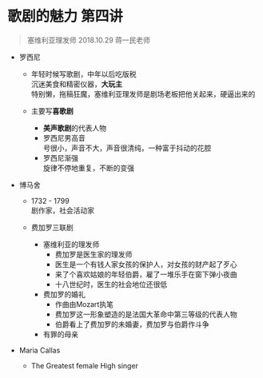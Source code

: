 # 歌剧的魅力 第四讲
> 塞维利亚理发师 2018.10.29 蒋一民老师

* 罗西尼  
	* 年轻时候写歌剧，中年以后吃版税  
		沉迷美食和精密仪器，**大玩主**  
		特别懒，拖稿狂魔，塞维利亚理发师是剧场老板把他关起来，硬逼出来的  

	* 主要写**喜歌剧**  
		* **美声歌剧**的代表人物  
		* 罗西尼男高音  
			号很小，声音不大，声音很清纯，一种富于抖动的花腔  
		* 罗西尼渐强  
			旋律不停地重复，不断的变强
* 博马舍
	* 1732 - 1799  
		剧作家，社会活动家  

	* 费加罗三联剧
		* 塞维利亚的理发师  
			* 费加罗是医生家的理发师  
			* 医生是一个有钱人家女孩的保护人，对女孩的财产起了歹心  
			* 来了个喜欢姑娘的年轻伯爵，雇了一堆乐手在窗下弹小夜曲  
			* 十八世纪时，医生的社会地位还很低  
		* 费加罗的婚礼  
			* 作曲由Mozart执笔
			* 费加罗这一形象塑造的是法国大革命中第三等级的代表人物
			* 伯爵看上了费加罗的未婚妻，费加罗与伯爵作斗争  
		* 有罪的母亲

* Maria Callas
	* The Greatest female High singer